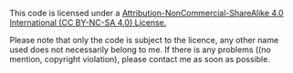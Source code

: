 This code is licensed under a <a href='https://creativecommons.org/licenses/by-nc-sa/4.0/'>Attribution-NonCommercial-ShareAlike 4.0 International (CC BY-NC-SA 4.0)  License.</a>

Please note that only the code is subject to the licence, any other name used does not necessarily belong to me. If there is any problems ((no mention, copyright violation), please contact me as soon as possible.